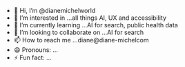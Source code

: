 - 👋 Hi, I’m @dianemichelworld
- 👀 I’m interested in ...all things AI, UX and accessibility
- 🌱 I’m currently learning ...AI for search, public health data
- 💞️ I’m looking to collaborate on ...AI for search
- 📫 How to reach me ...diane@diane-michelcom
- 😄 Pronouns: ...
- ⚡ Fun fact: ...

<!---
dianemichelworld/dianemichelworld is a ✨ special ✨ repository because its `README.md` (this file) appears on your GitHub profile.
You can click the Preview link to take a look at your changes.
--->
